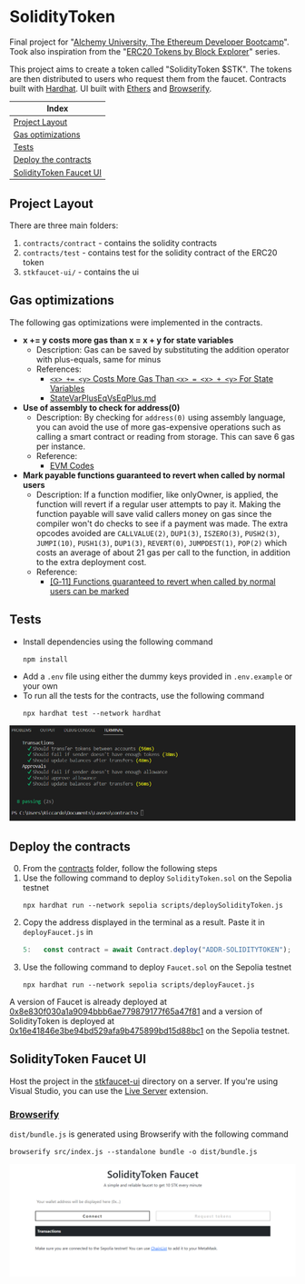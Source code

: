 # SolidityToken

Final project for "[Alchemy University, The Ethereum Developer Bootcamp](https://university.alchemy.com/ethereum)". Took also inspiration from the "[ERC20 Tokens by Block Explorer](https://www.youtube.com/playlist?list=PLD_RqipW0-9ugx2qLcwhRkzOhcBwUwSa4)" series.

This project aims to create a token called "SolidityToken $STK". The tokens are then distributed to users who request them from the faucet. Contracts built with [Hardhat](https://hardhat.org/). UI built with [Ethers](https://docs.ethers.org/) and [Browserify](https://browserify.org/).

| Index |
| ---   |
| [Project Layout](#project-layout) |
| [Gas optimizations](#gas-optimizations) |
| [Tests](#tests) |
| [Deploy the contracts](#deploy-the-contracts) |
| [SolidityToken Faucet UI](#soliditytoken-faucet-ui) |

## Project Layout

There are three main folders:

1. `contracts/contract` - contains the solidity contracts
2. `contracts/test` - contains test for the solidity contract of the ERC20 token
3. `stkfaucet-ui/` - contains the ui

## Gas optimizations

The following gas optimizations were implemented in the contracts.

- **x += y costs more gas than x = x + y for state variables**
  - Description: Gas can be saved by substituting the addition operator with plus-equals, same for minus
  - References:
    - [`<x> += <y>`  Costs More Gas Than `<x> = <x> + <y>` For State Variables](https://code4rena.com/reports/2022-12-caviar/#g-01-x--y-costs-more-gas-than-x--x--y-for-state-variables)
    - [StateVarPlusEqVsEqPlus.md](https://gist.github.com/IllIllI000/cbbfb267425b898e5be734d4008d4fe8)
- **Use of assembly to check for address(0)**
  - Description: By checking for `address(0)` using assembly language, you can avoid the use of more gas-expensive operations such as calling a smart contract or reading from storage. This can save 6 gas per instance.
  - Reference:
    - [EVM Codes](https://www.evm.codes/)
- **Mark payable functions guaranteed to revert when called by normal users**
  - Description: If a function modifier, like onlyOwner, is applied, the function will revert if a regular user attempts to pay it. Making the function payable will save valid callers money on gas since the compiler won't do checks to see if a payment was made.
    The extra opcodes avoided are `CALLVALUE(2)`, `DUP1(3)`, `ISZERO(3)`, `PUSH2(3)`, `JUMPI(10)`, `PUSH1(3)`, `DUP1(3)`, `REVERT(0)`, `JUMPDEST(1)`, `POP(2)` which costs an average of about 21 gas per call to the function, in addition to the extra deployment cost.
  - Reference:
    - [[G‑11]  Functions guaranteed to revert when called by normal users can be marked](https://code4rena.com/reports/2022-12-backed/#g11--functions-guaranteed-to-revert-when-called-by-normal-users-can-be-marked-payable)
    

## Tests

- Install dependencies using the following command
  ```shell
  npm install
  ```
- Add a `.env` file using either the dummy keys provided in `.env.example` or your own
- To run all the tests for the contracts, use the following command
  ```shell
  npx hardhat test --network hardhat
  ```

<img src="https://raw.githubusercontent.com/seeu-inspace/soliditytoken/main/presentation/test.png">

## Deploy the contracts

0. From the [contracts](contracts/) folder, follow the following steps
1. Use the following command to deploy `SolidityToken.sol` on the Sepolia testnet
   ```shell
   npx hardhat run --network sepolia scripts/deploySolidityToken.js
   ```
2. Copy the address displayed in the terminal as a result. Paste it in `deployFaucet.js` in
   ```JavaScript
   5: 	const contract = await Contract.deploy("ADDR-SOLIDITYTOKEN");
   ```
3. Use the following command to deploy `Faucet.sol` on the Sepolia testnet
   ```shell
   npx hardhat run --network sepolia scripts/deployFaucet.js
   ```


A version of Faucet is already deployed at [0x8e830f030a1a9094bbb6ae779879177f65a47f81](https://sepolia.etherscan.io/address/0x8e830f030a1a9094bbb6ae779879177f65a47f81) and a version of SolidityToken is deployed at [0x16e41846e3be94bd529afa9b475899bd15d88bc1](https://sepolia.etherscan.io/address/0x16e41846e3be94bd529afa9b475899bd15d88bc1) on the Sepolia testnet.

## SolidityToken Faucet UI

Host the project in the [stkfaucet-ui](stkfaucet-ui/) directory on a server. If you're using Visual Studio, you can use the [Live Server](https://marketplace.visualstudio.com/items?itemName=ritwickdey.LiveServer) extension.

### <ins>Browserify</ins>

`dist/bundle.js` is generated using Browserify with the following command
```shell
browserify src/index.js --standalone bundle -o dist/bundle.js
```

<img src="https://raw.githubusercontent.com/seeu-inspace/soliditytoken/main/presentation/faucet.png">
